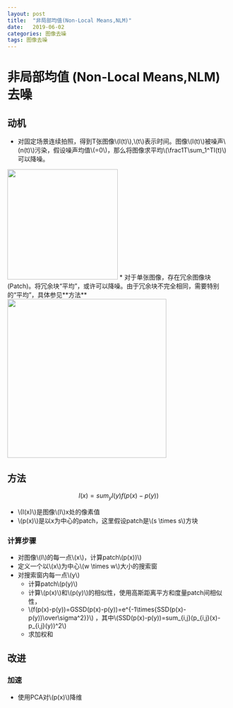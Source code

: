 ```yaml
---
layout: post
title:  "非局部均值(Non-Local Means,NLM)"
date:   2019-06-02
categories: 图像去噪
tags: 图像去噪
---
```


# 非局部均值 (Non-Local Means,NLM) 去噪

## 动机
* 对固定场景连续拍照，得到T张图像\\(I(t)\\),\\(t\\)表示时间。图像\\(I(t)\\)被噪声\\(n(t)\\)污染，假设噪声均值\\(=0\\)，那么将图像求平均\\(\frac1T\sum_1^TI(t)\\)可以降噪。
<img src="{{site.baseurl}}/assets/nlm/sum-lena.png" height="250">
* 对于单张图像，存在冗余图像块(Patch)。将冗余块“平均”，或许可以降噪。由于冗余块不完全相同，需要特别的“平均”，具体参见**方法**
<img src="{{site.baseurl}}/assets/nlm/redundent.png" height="360">

## 方法
$$I(x) = sum_yI(y)f(p(x)-p(y))$$
* \\(I(x)\\)是图像\\(I\\)x处的像素值
* \\(p(x)\\)是以x为中心的patch，这里假设patch是\\(s \times s\\)方块

### 计算步骤
* 对图像\\(I\\)的每一点\\(x\\)，计算patch\\(p(x))\\)
* 定义一个以\\(x\\)为中心\\(w \times w\\)大小的搜索窗
* 对搜索窗内每一点\\(y\\)
    + 计算patch\\(p(y)\\)
    + 计算\\(p(x)\\)和\\(p(y)\\)的相似性，使用高斯距离平方和度量patch间相似性，
    + \\(f(p(x)-p(y))=GSSD(p(x)-p(y))=e^{-1\times{SSD(p(x)-p(y))\over\sigma^2}}\\)
    ，其中\\(SSD(p(x)-p(y))=sum_{i,j}(p_{i,j}(x)-p_{i,j}(y))^2\\)
    + 求加权和

## 改进
### 加速
* 使用PCA对\\(p(x)\\)降维








